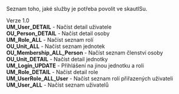 Seznam toho, jaké služby je potřeba povolit ve skautISu.

Verze 1.0
<br>
<b>UM_User_DETAIL</b> - Načíst detail uživatele
<br>
<b>OU_Person_DETAIL</b> - Načíst detail osoby
<br>
<b>UM_Role_ALL</b> - Načíst seznam rolí
<br>
<b>OU_Unit_ALL</b> - Načíst seznam jednotek
<br>
<b>OU_Membership_ALL_Person</b> - Načíst seznam členství osoby
<br>
<b>OU_Unit_DETAIL</b> - Načíst detail jednotky
<br>
<b>UM_Login_UPDATE</b> - Přihlášení na jinou jednotku a roli
<br>
<b>UM_Role_DETAIL</b> - Načíst detail role
<br>
<b>UM_UserRole_ALL_User</b> - Načíst seznam rolí přiřazených uživateli
<br>
<b>UM_User_ALL</b> - Načíst seznam uživatelů
